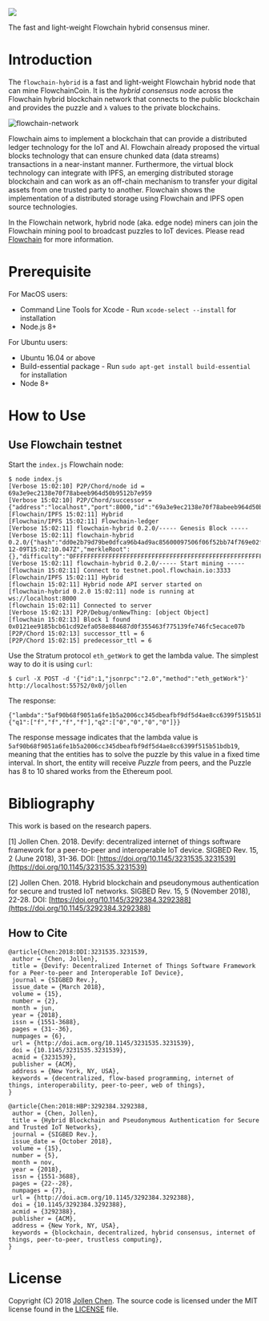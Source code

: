 ![](https://flowchain.co/static/logo-text@128.png)

The fast and light-weight Flowchain hybrid consensus miner.

# Introduction

The `flowchain-hybrid` is a fast and light-weight Flowchain hybrid node that can mine FlowchainCoin. It is the *hybrid consensus node* across the Flowchain hybrid blockchain network that connects to the public blockchain and provides the puzzle and `λ` values to the private blockchains.

![flowchain-network](https://user-images.githubusercontent.com/1126021/49709543-d599dc80-fc6f-11e8-9015-b08731351864.png)

Flowchain aims to implement a blockchain that can provide a distributed ledger technology for the IoT and AI. Flowchain already proposed the virtual blocks technology that can ensure chunked data (data streams) transactions in a near-instant manner. Furthermore, the virtual block technology can integrate with IPFS, an emerging distributed storage blockchain and can work as an off-chain mechanism to transfer your digital assets from one trusted party to another. Flowchain shows the implementation of a distributed storage using Flowchain and IPFS open source technologies.

In the Flowchain network, hybrid node (aka. edge node) miners can join the Flowchain mining pool to broadcast puzzles to IoT devices. Please read [Flowchain](https://flowchain.co) for more information.

# Prerequisite

For MacOS users:

* Command Line Tools for Xcode - Run ```xcode-select --install``` for installation
* Node.js 8+

For Ubuntu users:

* Ubuntu 16.04 or above
* Build-essential package - Run ```sudo apt-get install build-essential``` for installation
* Node 8+

# How to Use

## Use Flowchain testnet

Start the ```index.js``` Flowchain node:

```
$ node index.js
[Verbose 15:02:10] P2P/Chord/node id = 69a3e9ec2138e70f78abeeb964d50b9512b7e959
[Verbose 15:02:10] P2P/Chord/successor = {"address":"localhost","port":8000,"id":"69a3e9ec2138e70f78abeeb964d50b9512b7e959"}
[Flowchain/IPFS 15:02:11] Hybrid
[Flowchain/IPFS 15:02:11] Flowchain-ledger
[Verbose 15:02:11] flowchain-hybrid 0.2.0/----- Genesis Block -----
[Verbose 15:02:11] flowchain-hybrid 0.2.0/{"hash":"dd0e2b79d79be0dfca96b4ad9ac85600097506f06f52bb74f769e02fcc66dec6","previousHash":"0000000000000000000000000000000000000000000000000000000000000000","timestamp":"2018-12-09T15:02:10.047Z","merkleRoot":{},"difficulty":"0FFFFFFFFFFFFFFFFFFFFFFFFFFFFFFFFFFFFFFFFFFFFFFFFFFFFFFFFFFFFFFF","nonce":0,"no":0}
[Verbose 15:02:11] flowchain-hybrid 0.2.0/----- Start mining -----
[flowchain 15:02:11] Connect to testnet.pool.flowchain.io:3333
[Flowchain/IPFS 15:02:11] Hybrid
[flowchain 15:02:11] Hybrid node API server started on
[flowchain-hybrid 0.2.0 15:02:11] node is running at ws://localhost:8000
[flowchain 15:02:11] Connected to server
[Verbose 15:02:13] P2P/Debug/onNewThing: [object Object]
[flowchain 15:02:13] Block 1 found 0x0121ee9185bcb61cd92efa058e884687d0f355463f775139fe746fc5ecace07b
[P2P/Chord 15:02:13] successor_ttl = 6
[P2P/Chord 15:02:15] predecessor_ttl = 6
```

Use the Stratum protocol ```eth_getWork``` to get the lambda value. The simplest way to do it is using ```curl```:

```
$ curl -X POST -d '{"id":1,"jsonrpc":"2.0","method":"eth_getWork"}' http://localhost:55752/0x0/jollen
```

The response:

```
{"lambda":"5af90b68f9051a6fe1b5a2006cc345dbeafbf9df5d4ae8cc6399f515b51bdb19","puzzle":{"q1":["f","f","f","f"],"q2":["0","0","0","0"]}}
```

The response message indicates that the lambda value is ```5af90b68f9051a6fe1b5a2006cc345dbeafbf9df5d4ae8cc6399f515b51bdb19```, meaning that the entities has to solve the puzzle by this value in a fixed time interval. In short, the entity will receive *Puzzle* from peers, and the Puzzle has 8 to 10 shared works from the Ethereum pool.

# Bibliography

This work is based on the research papers.

[1] Jollen Chen. 2018. Devify: decentralized internet of things software framework for a peer-to-peer and interoperable IoT device. SIGBED Rev. 15, 2 (June 2018), 31-36. DOI: [https://doi.org/10.1145/3231535.3231539](https://doi.org/10.1145/3231535.3231539)

[2] Jollen Chen. 2018. Hybrid blockchain and pseudonymous authentication for secure and trusted IoT networks. SIGBED Rev. 15, 5 (November 2018), 22-28. DOI: [https://doi.org/10.1145/3292384.3292388](https://doi.org/10.1145/3292384.3292388)

## How to Cite

```
@article{Chen:2018:DDI:3231535.3231539,
 author = {Chen, Jollen},
 title = {Devify: Decentralized Internet of Things Software Framework for a Peer-to-peer and Interoperable IoT Device},
 journal = {SIGBED Rev.},
 issue_date = {March 2018},
 volume = {15},
 number = {2},
 month = jun,
 year = {2018},
 issn = {1551-3688},
 pages = {31--36},
 numpages = {6},
 url = {http://doi.acm.org/10.1145/3231535.3231539},
 doi = {10.1145/3231535.3231539},
 acmid = {3231539},
 publisher = {ACM},
 address = {New York, NY, USA},
 keywords = {decentralized, flow-based programming, internet of things, interoperability, peer-to-peer, web of things},
}

@article{Chen:2018:HBP:3292384.3292388,
 author = {Chen, Jollen},
 title = {Hybrid Blockchain and Pseudonymous Authentication for Secure and Trusted IoT Networks},
 journal = {SIGBED Rev.},
 issue_date = {October 2018},
 volume = {15},
 number = {5},
 month = nov,
 year = {2018},
 issn = {1551-3688},
 pages = {22--28},
 numpages = {7},
 url = {http://doi.acm.org/10.1145/3292384.3292388},
 doi = {10.1145/3292384.3292388},
 acmid = {3292388},
 publisher = {ACM},
 address = {New York, NY, USA},
 keywords = {blockchain, decentralized, hybrid consensus, internet of things, peer-to-peer, trustless computing},
} 
```

# License

Copyright (C) 2018 [Jollen Chen](https://github.com/jollen). The source code is licensed under the MIT license found in the [LICENSE](LICENSE) file.
